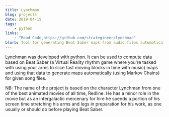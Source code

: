 ```yaml
---
title: Lynchman
blog: projects
date: 2019-04-15
tags:
    - python
links:
    - "Read Code,https://github.com/strategineer/lynchman"
blurb: Tool for generating Beat Saber maps from audio files automatically.
---
```

Lynchman was developed with python. It can be used to compute data based on Beat Saber (a Virtual Reality rhythm game where you're tasked with using your arms to slice fast moving blocks in time with music) maps and using that data to generate maps automatically (using Markov Chains) for given song files.

NB: The name of the project is based on the character Lynchman from one of the best animated movies of all time, Redline. He has a minor role in the movie but as an intergalactic mercenary for hire he spends a portion of his screen time stretching his arms and legs in preparation for his work, as one usually or should do before playing Beat Saber.
